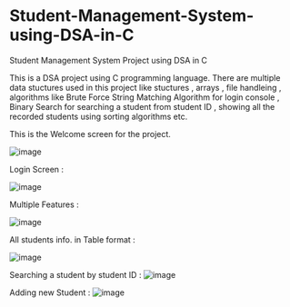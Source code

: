 # Student-Management-System-using-DSA-in-C
Student Management System Project using DSA in C

This is a DSA project using C programming language. There are multiple data stuctures used in this project like stuctures , arrays , file handleing , algorithms like Brute Force String Matching Algorithm for login console , Binary Search for searching a student from student ID , showing all the recorded students using sorting algorithms etc.

This is the Welcome screen for the project.

![image](https://github.com/Arun12311/Student-Management-System-using-DSA-in-C/assets/108878412/5e748963-3d2e-421e-96fd-0a7ce77b5387)

Login Screen :

![image](https://github.com/Arun12311/Student-Management-System-using-DSA-in-C/assets/108878412/6e6e12aa-c36f-4f74-bb86-0ad82a6cb073)

Multiple Features :

![image](https://github.com/Arun12311/Student-Management-System-using-DSA-in-C/assets/108878412/4483e7ba-f4ab-44fc-b614-79bedace5b31)

All students info. in Table format :

![image](https://github.com/Arun12311/Student-Management-System-using-DSA-in-C/assets/108878412/d68be6dd-547b-4be3-8911-6ce626f2957a)

Searching a student by student ID :
![image](https://github.com/Arun12311/Student-Management-System-using-DSA-in-C/assets/108878412/66860a8f-7fe3-406e-85d7-7625385d470b)

Adding new Student :
![image](https://github.com/Arun12311/Student-Management-System-using-DSA-in-C/assets/108878412/0a315e45-49b2-4965-8c53-cc39c3665d7a)

